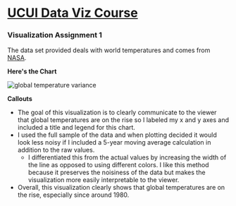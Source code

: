 # [UCUI Data Viz Course](https://www.coursera.org/learn/datavisualization/home/welcome)
### Visualization Assignment 1

The data set provided deals with world temperatures and comes from [NASA]((https://data.giss.nasa.gov/gistemp/)).


**Here's the Chart**

![global temperature variance](https://github.com/etav/Data-viz-assignment2/assets/13032648/47b024f6-fbd5-4785-a2c8-6271c9a61fc4)


**Callouts**

- The goal of this visualization is to clearly communicate to the viewer that global temperatures are on the rise so I labeled my x and y axes and included a title and legend for this chart. 
- I used the full sample of the data and when plotting decided it would look less noisy if I included a 5-year moving average calculation in addition to the raw values.
  - I differentiated this from the actual values by increasing the width of the line as opposed to using different colors. I like this method because it preserves the noisiness of the data but makes the visualization more easily interpretable to the viewer.
- Overall, this visualization clearly shows that global temperatures are on the rise, especially since around 1980.


